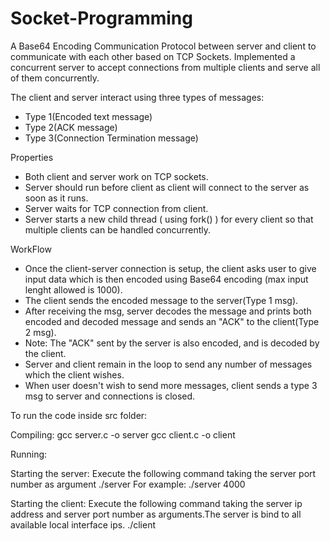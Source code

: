 # Socket-Programming

A Base64 Encoding Communication Protocol between server and client to communicate with each other based on TCP Sockets. Implemented a concurrent server to accept connections from multiple clients and serve all of them concurrently. 

The client and server interact using three types of messages: 
- Type 1(Encoded text message)
- Type 2(ACK message)
- Type 3(Connection Termination message)

Properties
- Both client and server work on TCP sockets.
- Server should run before client as client will connect to the server as soon as it runs.
- Server waits for TCP connection from client. 
- Server starts a new child thread ( using fork() ) for every client so that multiple clients can be handled concurrently.

WorkFlow
- Once the client-server connection is setup, the client asks user to give input data which is then encoded using Base64 encoding (max input lenght allowed is 1000).
- The client sends the encoded message to the server(Type 1 msg).
- After receiving the msg, server decodes the message and prints both encoded and decoded message and sends an "ACK" to the client(Type 2 msg).
- Note: The "ACK" sent by the server is also encoded, and is decoded by the client.
- Server and client remain in the loop to send any number of messages which the client wishes.
- When user doesn't wish to send more messages, client sends a type 3 msg to server and connections is closed.

To run the code inside src folder:

Compiling:
gcc server.c -o server
gcc client.c -o client

Running:

Starting the server:
Execute the following command taking the server port number as argument
./server <port number> 
For example:  ./server 4000

Starting the client:
Execute the following command taking the server ip address and server port number as arguments.The server is bind to all available local interface ips. 
./client <server ip address> <server port number>
